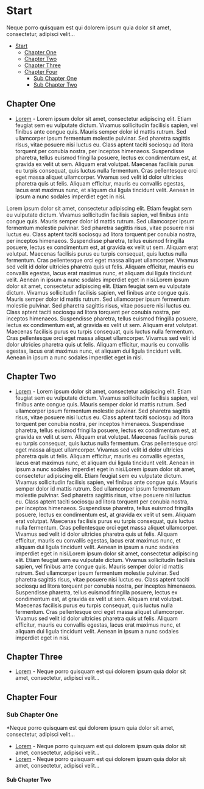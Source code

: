 # Start
Neque porro quisquam est qui dolorem ipsum quia dolor sit amet, consectetur, adipisci velit...


- [Start](#start)
	- [Chapter One](#chapter-one)
	- [Chapter Two](#chapter-twp)
	- [Chapter Three](#chapter-three)
	- [Chapter Four](#chapter-four)
		- [Sub Chapter One](#sub-chapter-one)
		- [Sub Chapter Two](#sub-chapter-one)

## Chapter One

* [Lorem](https://github.com/) - Lorem ipsum dolor sit amet, consectetur adipiscing elit. Etiam feugiat sem eu vulputate dictum. Vivamus sollicitudin facilisis sapien, vel finibus ante congue quis. Mauris semper dolor id mattis rutrum. Sed ullamcorper ipsum fermentum molestie pulvinar. Sed pharetra sagittis risus, vitae posuere nisi luctus eu. Class aptent taciti sociosqu ad litora torquent per conubia nostra, per inceptos himenaeos. Suspendisse pharetra, tellus euismod fringilla posuere, lectus ex condimentum est, at gravida ex velit ut sem. Aliquam erat volutpat. Maecenas facilisis purus eu turpis consequat, quis luctus nulla fermentum. Cras pellentesque orci eget massa aliquet ullamcorper. Vivamus sed velit id dolor ultricies pharetra quis ut felis. Aliquam efficitur, mauris eu convallis egestas, lacus erat maximus nunc, et aliquam dui ligula tincidunt velit. Aenean in ipsum a nunc sodales imperdiet eget in nisi.

Lorem ipsum dolor sit amet, consectetur adipiscing elit. Etiam feugiat sem eu vulputate dictum. Vivamus sollicitudin facilisis sapien, vel finibus ante congue quis. Mauris semper dolor id mattis rutrum. Sed ullamcorper ipsum fermentum molestie pulvinar. Sed pharetra sagittis risus, vitae posuere nisi luctus eu. Class aptent taciti sociosqu ad litora torquent per conubia nostra, per inceptos himenaeos. Suspendisse pharetra, tellus euismod fringilla posuere, lectus ex condimentum est, at gravida ex velit ut sem. Aliquam erat volutpat. Maecenas facilisis purus eu turpis consequat, quis luctus nulla fermentum. Cras pellentesque orci eget massa aliquet ullamcorper. Vivamus sed velit id dolor ultricies pharetra quis ut felis. Aliquam efficitur, mauris eu convallis egestas, lacus erat maximus nunc, et aliquam dui ligula tincidunt velit. Aenean in ipsum a nunc sodales imperdiet eget in nisi.Lorem ipsum dolor sit amet, consectetur adipiscing elit. Etiam feugiat sem eu vulputate dictum. Vivamus sollicitudin facilisis sapien, vel finibus ante congue quis. Mauris semper dolor id mattis rutrum. Sed ullamcorper ipsum fermentum molestie pulvinar. Sed pharetra sagittis risus, vitae posuere nisi luctus eu. Class aptent taciti sociosqu ad litora torquent per conubia nostra, per inceptos himenaeos. Suspendisse pharetra, tellus euismod fringilla posuere, lectus ex condimentum est, at gravida ex velit ut sem. Aliquam erat volutpat. Maecenas facilisis purus eu turpis consequat, quis luctus nulla fermentum. Cras pellentesque orci eget massa aliquet ullamcorper. Vivamus sed velit id dolor ultricies pharetra quis ut felis. Aliquam efficitur, mauris eu convallis egestas, lacus erat maximus nunc, et aliquam dui ligula tincidunt velit. Aenean in ipsum a nunc sodales imperdiet eget in nisi.

## Chapter Two

* [Lorem](https://github.com/) - Lorem ipsum dolor sit amet, consectetur adipiscing elit. Etiam feugiat sem eu vulputate dictum. Vivamus sollicitudin facilisis sapien, vel finibus ante congue quis. Mauris semper dolor id mattis rutrum. Sed ullamcorper ipsum fermentum molestie pulvinar. Sed pharetra sagittis risus, vitae posuere nisi luctus eu. Class aptent taciti sociosqu ad litora torquent per conubia nostra, per inceptos himenaeos. Suspendisse pharetra, tellus euismod fringilla posuere, lectus ex condimentum est, at gravida ex velit ut sem. Aliquam erat volutpat. Maecenas facilisis purus eu turpis consequat, quis luctus nulla fermentum. Cras pellentesque orci eget massa aliquet ullamcorper. Vivamus sed velit id dolor ultricies pharetra quis ut felis. Aliquam efficitur, mauris eu convallis egestas, lacus erat maximus nunc, et aliquam dui ligula tincidunt velit. Aenean in ipsum a nunc sodales imperdiet eget in nisi.Lorem ipsum dolor sit amet, consectetur adipiscing elit. Etiam feugiat sem eu vulputate dictum. Vivamus sollicitudin facilisis sapien, vel finibus ante congue quis. Mauris semper dolor id mattis rutrum. Sed ullamcorper ipsum fermentum molestie pulvinar. Sed pharetra sagittis risus, vitae posuere nisi luctus eu. Class aptent taciti sociosqu ad litora torquent per conubia nostra, per inceptos himenaeos. Suspendisse pharetra, tellus euismod fringilla posuere, lectus ex condimentum est, at gravida ex velit ut sem. Aliquam erat volutpat. Maecenas facilisis purus eu turpis consequat, quis luctus nulla fermentum. Cras pellentesque orci eget massa aliquet ullamcorper. Vivamus sed velit id dolor ultricies pharetra quis ut felis. Aliquam efficitur, mauris eu convallis egestas, lacus erat maximus nunc, et aliquam dui ligula tincidunt velit. Aenean in ipsum a nunc sodales imperdiet eget in nisi.Lorem ipsum dolor sit amet, consectetur adipiscing elit. Etiam feugiat sem eu vulputate dictum. Vivamus sollicitudin facilisis sapien, vel finibus ante congue quis. Mauris semper dolor id mattis rutrum. Sed ullamcorper ipsum fermentum molestie pulvinar. Sed pharetra sagittis risus, vitae posuere nisi luctus eu. Class aptent taciti sociosqu ad litora torquent per conubia nostra, per inceptos himenaeos. Suspendisse pharetra, tellus euismod fringilla posuere, lectus ex condimentum est, at gravida ex velit ut sem. Aliquam erat volutpat. Maecenas facilisis purus eu turpis consequat, quis luctus nulla fermentum. Cras pellentesque orci eget massa aliquet ullamcorper. Vivamus sed velit id dolor ultricies pharetra quis ut felis. Aliquam efficitur, mauris eu convallis egestas, lacus erat maximus nunc, et aliquam dui ligula tincidunt velit. Aenean in ipsum a nunc sodales imperdiet eget in nisi.

## Chapter Three
* [Lorem](https://github.com/) - Neque porro quisquam est qui dolorem ipsum quia dolor sit amet, consectetur, adipisci velit...

## Chapter Four

### Sub Chapter One
*Neque porro quisquam est qui dolorem ipsum quia dolor sit amet, consectetur, adipisci velit...

* [Lorem](https://github.com/) - Neque porro quisquam est qui dolorem ipsum quia dolor sit amet, consectetur, adipisci velit...
* [Lorem](https://github.com/) - Neque porro quisquam est qui dolorem ipsum quia dolor sit amet, consectetur, adipisci velit...

#### Sub Chapter Two
